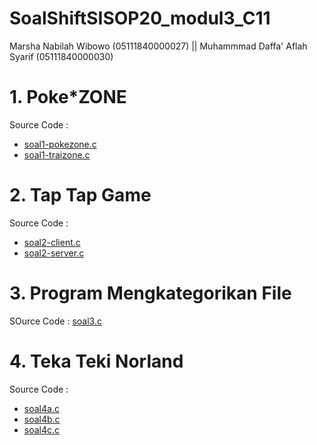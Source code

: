 # SoalShiftSISOP20_modul3_C11
Marsha Nabilah Wibowo (05111840000027) || Muhammmad Daffa' Aflah Syarif (05111840000030)

# 1. Poke*ZONE
Source Code :
- [soal1-pokezone.c]()
- [soal1-traizone.c]()

# 2. Tap Tap Game
Source Code :
- [soal2-client.c](https://github.com/daffaaflah6/SoalShiftSISOP20_modul3_C11/blob/master/soal2/soal2-client.c)
- [soal2-server.c](https://github.com/daffaaflah6/SoalShiftSISOP20_modul3_C11/blob/master/soal2/soal2-server.c)

# 3. Program Mengkategorikan File
SOurce Code : [soal3.c](https://github.com/daffaaflah6/SoalShiftSISOP20_modul3_C11/blob/master/soal3/3.c)

# 4. Teka Teki Norland
Source Code :
- [soal4a.c](https://github.com/daffaaflah6/SoalShiftSISOP20_modul3_C11/blob/master/soal4/4a.c)
- [soal4b.c](https://github.com/daffaaflah6/SoalShiftSISOP20_modul3_C11/blob/master/soal4/4b.c)
- [soal4c.c](https://github.com/daffaaflah6/SoalShiftSISOP20_modul3_C11/blob/master/soal4/4c.c)
